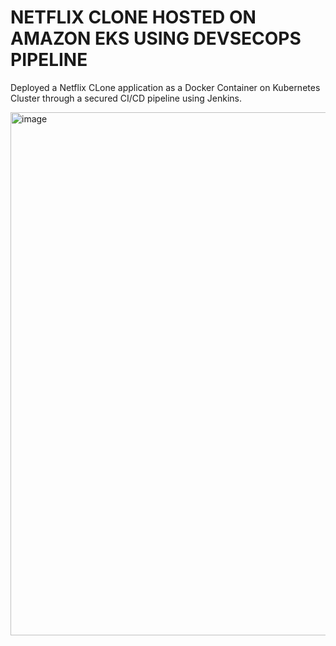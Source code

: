 # NETFLIX CLONE HOSTED ON AMAZON EKS USING DEVSECOPS PIPELINE #

Deployed a Netflix CLone application as a Docker Container on Kubernetes Cluster through a secured CI/CD pipeline using Jenkins. 

<img width="956" height="837" alt="image" src="https://github.com/user-attachments/assets/f63df04f-ac77-4435-aeed-fe5c83264092" />
